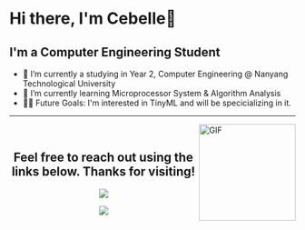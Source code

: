 # Hi there, I'm Cebelle👋

## I'm a Computer Engineering Student


- 🔭 I’m currently a studying in Year 2, Computer Engineering @ Nanyang Technological University
- 🌱 I’m currently learning Microprocessor System & Algorithm Analysis
- 💪🏼 Future Goals: I'm interested in TinyML and will be specicializing in it.

---

<img align="right" alt="GIF" height="170px" src="https://media.giphy.com/media/J5B1Y8QZnzXXbLQIBu/giphy.gif" />

<br>
<h2 align="center">Feel free to reach out using the links below. Thanks for visiting!</h2>
<p align="center">
  <a href="https://www.linkedin.com/in/loosihui/"><img src="https://img.shields.io/badge/linkedin-%230077B5.svg?&style=for-the-badge&logo=linkedin&logoColor=white"/></a>
  
<br>
<div align="center">
  <img src="https://github-readme-stats.vercel.app/api/top-langs/?username=cebelle1&theme=blue-green">
</div>
<br>
